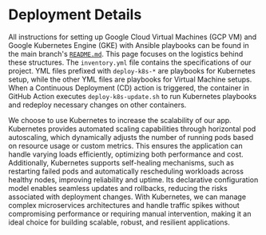 # Deployment Details

All instructions for setting up Google Cloud Virtual Machines (GCP VM) and Google Kubernetes Engine (GKE) with Ansible playbooks can be found in the main branch's [`README.md`](../../README.md). This page focuses on the logistics behind these structures. The `inventory.yml` file contains the specifications of our project. YML files prefixed with `deploy-k8s-*` are playbooks for Kubernetes setup, while the other YML files are playbooks for Virtual Machine setups. When a Continuous Deployment (CD) action is triggered, the container in GitHub Action executes `deploy-k8s-update.sh` to run Kubernetes playbooks and redeploy necessary changes on other containers.

We choose to use Kubernetes to increase the scalability of our app. Kubernetes provides automated scaling capabilities through horizontal pod autoscaling, which dynamically adjusts the number of running pods based on resource usage or custom metrics. This ensures the application can handle varying loads efficiently, optimizing both performance and cost. Additionally, Kubernetes supports self-healing mechanisms, such as restarting failed pods and automatically rescheduling workloads across healthy nodes, improving reliability and uptime. Its declarative configuration model enables seamless updates and rollbacks, reducing the risks associated with deployment changes. With Kubernetes, we can manage complex microservices architectures and handle traffic spikes without compromising performance or requiring manual intervention, making it an ideal choice for building scalable, robust, and resilient applications.